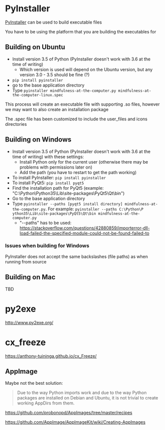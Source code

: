 

# PyInstaller

[PyInstaller](http://www.pyinstaller.org/) can be used to build executable files

You have to be using the platform that you are building the executables for


## Building on Ubuntu

* Install version 3.5 of Python (PyInstaller doesn't work with 3.6 at the time of writing)
  * Which version is used will depend on the Ubuntu version, but any version 3.0 - 3.5 should be fine (?)
* `pip install pyinstaller`
* go to the base application directory
* Type `pyinstaller mindfulness-at-the-computer.py mindfulness-at-the-computer-linux.spec`

This process will create an executable file with supporting .so files, however we may want to also create an installation package

The .spec file has been customized to include the user_files and icons directories



## Building on Windows

* Install version 3.5 of Python (PyInstaller doesn't work with 3.6 at the time of writing) with these settings:
  * Install Python only for the current user (otherwise there may be problems with permissions later on)
  * Add the path (you have to restart to get the path working)
* To install PyInstaller: `pip install pyinstaller`
* To install PyQt5: `pip install pyqt5`
* Find the installation path for PyQt5 (example: "C:\Python\Python35\Lib\site-packages\PyQt5\Qt\bin")
* Go to the base application directory
* Type `pyinstaller --paths [pyqt5 install directory] mindfulness-at-the-computer.py`. For example: `pyinstaller --paths C:\Python\P
ython35\Lib\site-packages\PyQt5\Qt\bin mindfulness-at-the-computer.py`
  * "--paths" has to be used: https://stackoverflow.com/questions/42880859/importerror-dll-load-failed-the-specified-module-could-not-be-found-failed-to


### Issues when building for Windows

PyInstaller does not accept the same backslashes (file paths) as when running from source


## Building on Mac

TBD


# py2exe

http://www.py2exe.org/


# cx_freeze

https://anthony-tuininga.github.io/cx_Freeze/


## AppImage

Maybe not the best solution:

> Due to the way Python imports work and due to the way Python packages are installed on Debian and Ubuntu, it is not trivial to create working AppDirs from them.

https://github.com/probonopd/AppImages/tree/master/recipes

https://github.com/AppImage/AppImageKit/wiki/Creating-AppImages



